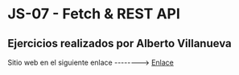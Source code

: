 # JS-07 - Fetch & REST API

## Ejercicios realizados por Alberto Villanueva 

Sitio web en el siguiente enlace --------> [Enlace](https://villanuevaaqui.github.io/JS-07---Fetch-REST-API/)
